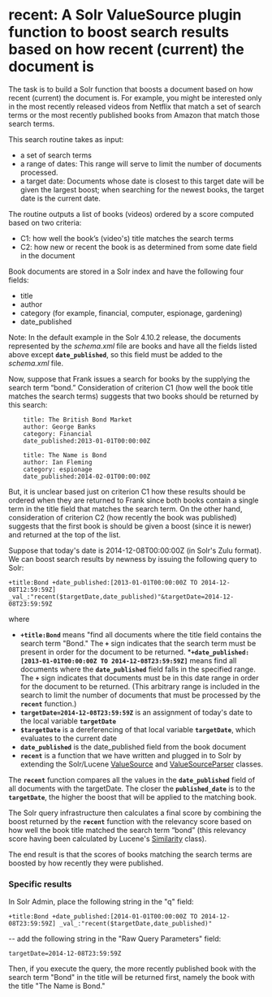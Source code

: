 # recent: A Solr ValueSource plugin function to boost search results based on how recent (current) the document is

The task is to build a Solr function that boosts a document based on how recent (current) the document is. For example, you might be interested only in the most recently released videos from Netflix that match a set of search terms or the most recently published books from Amazon that match those search terms.

This search routine takes as input:

  * a set of search terms
  * a range of dates: This range will serve to limit the number of documents processed.
  * a target date: Documents whose date is closest to this target date will be given the largest boost; when searching for the newest books, the target date is the current date.

The routine outputs a list of books (videos) ordered by a score computed based on two criteria:

  * C1: how well the book’s (video's) title matches the search terms
  * C2: how new or recent the book is as determined from some date field in the document

Book documents are stored in a Solr index and have the following four fields:

  * title
  * author
  * category (for example, financial, computer, espionage, gardening)
  * date_published

Note: In the default example in the Solr 4.10.2 release, the documents represented by the *schema.xml* file are books and have all the fields listed above except __``date_published``__, so this field must be added to the *schema.xml* file.

Now, suppose that Frank issues a search for books by the supplying the search term “bond.” Consideration of criterion C1 (how well the book title matches the search terms) suggests that two books should be returned by this search:

    
        title: The British Bond Market
        author: George Banks
        category: Financial
        date_published:2013-01-01T00:00:00Z
    
        title: The Name is Bond
        author: Ian Fleming
        category: espionage
        date_published:2014-02-01T00:00:00Z
    
But, it is unclear based just on criterion C1 how these results should be ordered when they are returned to Frank since both books contain a single term in the title field that matches the search term. On the other hand, consideration of criterion C2 (how recently the book was published) suggests that the first book is should be given a boost (since it is newer) and returned at the top of the list.

Suppose that today's date is 2014-12-08T00:00:00Z (in Solr's Zulu format). We can boost search results by newness by issuing the following query to Solr:

    +title:Bond +date_published:[2013-01-01T00:00:00Z TO 2014-12-08T12:59:59Z] _val_:"recent($targetDate,date_published)"&targetDate=2014-12-08T23:59:59Z

where

  * __``+title:Bond``__ means "find all documents where the title field contains the search term "Bond." The __``+``__ sign indicates that the search term must be present in order for the document to be returned.
  *__``+date_published:[2013-01-01T00:00:00Z TO 2014-12-08T23:59:59Z]``__ means find all documents where the __``date_published``__ field falls in the specified range. The __``+``__ sign indicates that documents must be in this date range in order for the document to be returned. (This arbitrary range is included in the search to limit the number of documents that must be processed by the __``recent``__ function.)
  * __``targetDate=2014-12-08T23:59:59Z``__ is an assignment of today's date to the local variable __``targetDate``__
  * __``$targetDate``__ is a dereferencing of that local variable __``targetDate``__, which evaluates to the current date
  * __``date_published``__ is the date_published field from the book document
  * __``recent``__ is a function that we have written and plugged in to Solr by extending the Solr/Lucene [ValueSource](http://lucene.apache.org/core/4_10_2/queries/org/apache/lucene/queries/function/ValueSource.html?is-external=true) and [ValueSourceParser](http://lucene.apache.org/solr/4_10_2/solr-core/org/apache/solr/search/ValueSourceParser.html) classes.

The __``recent``__ function compares all the values in the __``date_published``__ field of all documents with the targetDate. The closer the __``published_date``__ is to the __``targetDate``__, the higher the boost that will be applied to the matching book.

The Solr query infrastructure then calculates a final score by combining the boost returned by the __``recent``__ function with the relevancy score based on how well the book title matched the search term “bond” (this relevancy score having been calculated by Lucene's [Similarity](http://lucene.apache.org/core/4_10_2/core/org/apache/lucene/search/similarities/Similarity.html) class).

The end result is that the scores of books matching the search terms are boosted by how recently they were published.

### Specific results

In Solr Admin, place the following string in the "q" field:
 
    +title:Bond +date_published:[2014-01-01T00:00:00Z TO 2014-12-08T23:59:59Z] _val_:"recent($targetDate,date_published)"

  -- add the following string in the "Raw Query Parameters" field:

    targetDate=2014-12-08T23:59:59Z

Then, if you execute the query, the more recently published book with the search term "Bond" in the title will be returned first, namely the book with the title "The Name is Bond."
